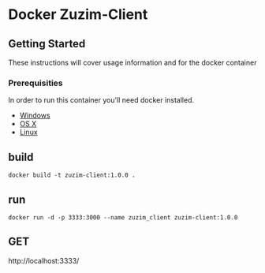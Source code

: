 # Docker Zuzim-Client


## Getting Started

These instructions will cover usage information and for the docker container 

### Prerequisities


In order to run this container you'll need docker installed.

* [Windows](https://docs.docker.com/windows/started)
* [OS X](https://docs.docker.com/mac/started/)
* [Linux](https://docs.docker.com/linux/started/)


## build
```shell
docker build -t zuzim-client:1.0.0 .
```

## run

```shell
docker run -d -p 3333:3000 --name zuzim_client zuzim-client:1.0.0
```
## GET
http://localhost:3333/

